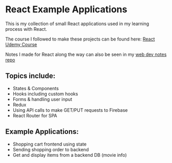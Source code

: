 # React Example Applications

This is my collection of small React applications used in my learning process with React.

The course I followed to make these projects can be found here: [React Udemy Course](https://www.udemy.com/course/react-the-complete-guide-incl-redux/)

Notes I made for React along the way can also be seen in my [web dev notes repo](https://github.com/paul7dxb/Obsidian-Web-Dev/tree/main/React.js)

## Topics include:
- States & Components
- Hooks including custom hooks
- Forms & handling user input
- Redux
- Using API calls to make GET/PUT requests to Firebase
- React Router for SPA

## Example Applications:

- Shopping cart frontend using state
- Sending shopping order to backend
- Get and display items from a backend DB (movie info)
